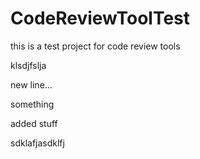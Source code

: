 # CodeReviewToolTest

this is a test project for code review tools

klsdjfslja

new line...

something


added stuff


sdklafjasdklfj
